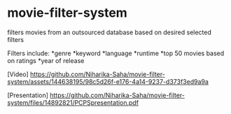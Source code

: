 # movie-filter-system
filters movies from an outsourced database based on desired selected filters

Filters include: 
*genre
*keyword
*language
*runtime
*top 50 movies based on ratings
*year of release

[Video]
https://github.com/Niharika-Saha/movie-filter-system/assets/144638195/98c5d26f-e176-4a14-9237-d373f3ed9a9a

[Presentation]
https://github.com/Niharika-Saha/movie-filter-system/files/14892821/PCPSpresentation.pdf

